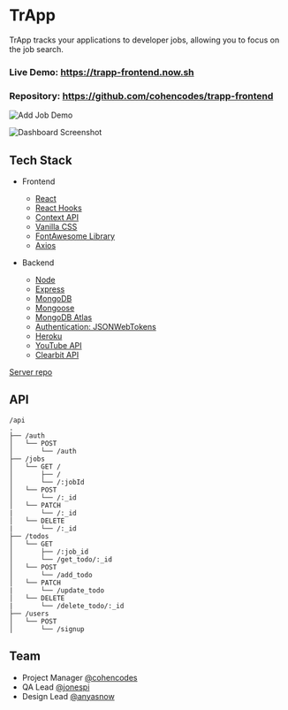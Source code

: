 # TrApp

TrApp tracks your applications to developer jobs, allowing you to focus on the job search.

### Live Demo: https://trapp-frontend.now.sh

### Repository: https://github.com/cohencodes/trapp-frontend

![Add Job Demo](https://github.com/cohencodes/trapp-frontend/blob/master/src/assets/landing.gif?raw=true)

![Dashboard Screenshot](https://github.com/cohencodes/trapp-frontend/blob/master/src/assets/trapp.png?raw=true)
  
## Tech Stack

* Frontend
  * [React](https://github.com/facebook/react)
  * [React Hooks](https://github.com/streamich/react-use)
  * [Context API](https://github.com/wesbos/React-Context)
  * [Vanilla CSS](https://vanillaframework.io/)
  * [FontAwesome Library](https://fontawesome.com/)
  * [Axios](https://github.com/axios/axios)

* Backend
  * [Node](https://github.com/nodejs/node)
  * [Express](https://github.com/expressjs/express)
  * [MongoDB](https://github.com/mongodb/mongo)
  * [Mongoose](https://github.com/Automattic/mongoose)
  * [MongoDB Atlas](https://www.mongodb.com/cloud/atlas)
  * [Authentication: JSONWebTokens](https://jwt.io/)
  * [Heroku](https://devcenter.heroku.com)
  * [YouTube API](https://developers.google.com/youtube/v3/)
  * [Clearbit API](https://clearbit.com/docs)

[Server repo](https://github.com/cohencodes/trapp-backend)

## API

```
/api
.
├── /auth
│   └── POST
│       └── /auth
├── /jobs
│   └── GET /
│       ├── /
│       └── /:jobId
│   └── POST
│       └── /:_id
│   └── PATCH
|       └── /:_id
│   └── DELETE
|       └── /:_id
├── /todos
│   └── GET
│       ├── /:job_id
│       └── /get_todo/:_id
│   └── POST
│       └── /add_todo
│   └── PATCH
|       └── /update_todo
│   └── DELETE
|       └── /delete_todo/:_id
├── /users
│   └── POST
│       └── /signup
```

## Team
* Project Manager [@cohencodes](https://github.com/cohencodes)
* QA Lead [@jonespi](https://github.com/jonespi)
* Design Lead [@anyasnow](https://github.com/anyasnow)
